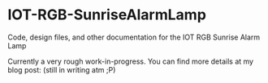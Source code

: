 # IOT-RGB-SunriseAlarmLamp
Code, design files, and other documentation for the IOT RGB Sunrise Alarm Lamp

Currently a very rough work-in-progress. You can find more details at my blog post: (still in writing atm ;P)
